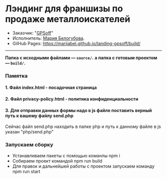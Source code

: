 # Лэндинг для франшизы по продаже металлоискателей

* Заказчик: "[GPSoff]("https://www.gpsoff.ru/")" 
* Исполнитель: [Мария Белогубова](https://wwwpage.ru).
* GilHub Pages: https://mariiabel.github.io/landing-gpsoff/build/

---

**Папка с  исходными файлами — `source/`.**
**а папка с готовым проектом  — `build/`.**


### Памятка

#### 1. Файл index.html - посадочная страница


#### 2. Файл privacy-policy.html - политика конфиденциальности


#### 3. Для отправки данных формы надо в js файле поставить верный путь к вашему файлу send.php
Сейчас файл send.php находить в папке php и путь к данному файлe в js указан "php/send.php"


### Запускаем сборку
* Устанавливаем пакеты с помощью команлы npm i 
* Собираем проект командой npm run build
* Для правок и дальнейшей работы с проектом запускаем команду npm run start
